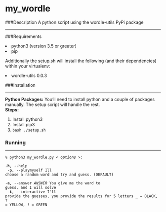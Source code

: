 # **my_wordle**

###Description
A python script using the wordle-utils PyPi package
***
###Requirements
<li>python3 (version 3.5 or greater)
<li>pip
<p>Additionally the setup.sh will install the following (and their dependencies) within your virtualenv: 
<li>wordle-utils 0.0.3</li>

###Installation
___
**Python Packages:** You’ll need to install python and a couple of packages manually. The setup script will handle the rest.
<br>**Steps:**
<ol><li>Install python3<li>Install pip3<li><code>bash ./setup.sh</code></ol>

### Running 
___
<code>% python3 my_wordle.py
 < _options_ >:<br>
     -**h**, --help <br>
     -**p**, --playmyself       Ill choose a random word and try and guess. (DEFAULT) <br>
     -**a**, --answer _ANSWER_  You give me the word to guess, and I will solve <br>
     -**i**, --interactive      I'll provide the guesses, you provide the results for 5 letters _ = BLACK, ? = YELLOW, ! = GREEN <br>
</code>

